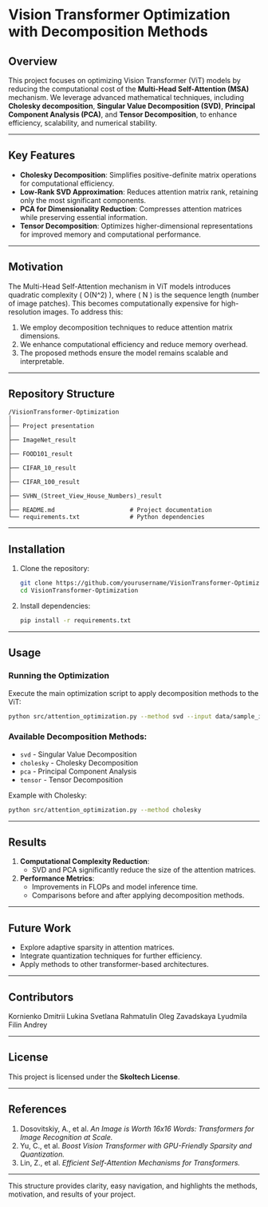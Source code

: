 
# **Vision Transformer Optimization with Decomposition Methods**

## **Overview**  
This project focuses on optimizing Vision Transformer (ViT) models by reducing the computational cost of the **Multi-Head Self-Attention (MSA)** mechanism. We leverage advanced mathematical techniques, including **Cholesky decomposition**, **Singular Value Decomposition (SVD)**, **Principal Component Analysis (PCA)**, and **Tensor Decomposition**, to enhance efficiency, scalability, and numerical stability.

---

## **Key Features**  
- **Cholesky Decomposition**: Simplifies positive-definite matrix operations for computational efficiency.  
- **Low-Rank SVD Approximation**: Reduces attention matrix rank, retaining only the most significant components.  
- **PCA for Dimensionality Reduction**: Compresses attention matrices while preserving essential information.  
- **Tensor Decomposition**: Optimizes higher-dimensional representations for improved memory and computational performance.

---

## **Motivation**  
The Multi-Head Self-Attention mechanism in ViT models introduces quadratic complexity \( O(N^2) \), where \( N \) is the sequence length (number of image patches). This becomes computationally expensive for high-resolution images. To address this:  
1. We employ decomposition techniques to reduce attention matrix dimensions.  
2. We enhance computational efficiency and reduce memory overhead.  
3. The proposed methods ensure the model remains scalable and interpretable.

---

## **Repository Structure**  

```
/VisionTransformer-Optimization
│
├── Project presentation
│
├── ImageNet_result
│
├── FOOD101_result
│
├── CIFAR_10_result
│
├── CIFAR_100_result
│
├── SVHN_(Street_View_House_Numbers)_result
│
├── README.md                     # Project documentation
└── requirements.txt              # Python dependencies
```

---

## **Installation**  
1. Clone the repository:  
   ```bash
   git clone https://github.com/yourusername/VisionTransformer-Optimization.git
   cd VisionTransformer-Optimization
   ```

2. Install dependencies:  
   ```bash
   pip install -r requirements.txt
   ```

---

## **Usage**  
### **Running the Optimization**  
Execute the main optimization script to apply decomposition methods to the ViT:  
```bash
python src/attention_optimization.py --method svd --input data/sample_image.png
```

### **Available Decomposition Methods**:  
- `svd` - Singular Value Decomposition  
- `cholesky` - Cholesky Decomposition  
- `pca` - Principal Component Analysis  
- `tensor` - Tensor Decomposition  

Example with Cholesky:  
```bash
python src/attention_optimization.py --method cholesky
```

---

## **Results**  
1. **Computational Complexity Reduction**:  
   - SVD and PCA significantly reduce the size of the attention matrices.  
2. **Performance Metrics**:  
   - Improvements in FLOPs and model inference time.  
   - Comparisons before and after applying decomposition methods.  


---

## **Future Work**  
- Explore adaptive sparsity in attention matrices.  
- Integrate quantization techniques for further efficiency.  
- Apply methods to other transformer-based architectures.

---

## **Contributors**  
Kornienko Dmitrii
Lukina Svetlana
Rahmatulin Oleg
Zavadskaya Lyudmila
Filin Andrey 

---

## **License**  
This project is licensed under the **Skoltech License**.  

---

## **References**  
1. Dosovitskiy, A., et al. *An Image is Worth 16x16 Words: Transformers for Image Recognition at Scale.*  
2. Yu, C., et al. *Boost Vision Transformer with GPU-Friendly Sparsity and Quantization.*  
3. Lin, Z., et al. *Efficient Self-Attention Mechanisms for Transformers.*  

---

This structure provides clarity, easy navigation, and highlights the methods, motivation, and results of your project.
